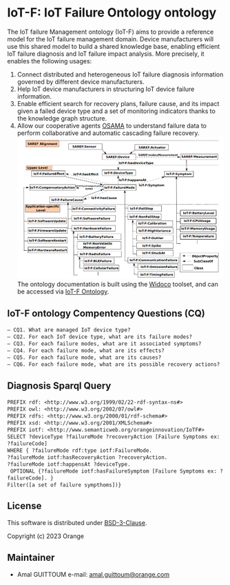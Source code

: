 
# IoT-F: IoT Failure Ontology ontology
The IoT failure Management ontology (IoT-F) aims to provide a reference model for the IoT failure management domain. Device manufacturers will use this shared model to build a shared knowledge base, enabling efficient IoT failure diagnosis and IoT failure impact analysis. More precisely, it enables the following usages:
 1. Connect distributed and heterogeneous IoT failure diagnosis information governed by different device manufacturers.
 2. Help IoT device manufacturers in structuring IoT device failure information.
 3. Enable efficient search for recovery plans, failure cause, and its impact given a failed device type and a set of monitoring indicators thanks to the knowledge graph structure.  
 4. Allow our cooperative agents [OSAMA](https://github.com/Orange-OpenSource/collaborativeDM-OSAMA-agent) to understand failure data to perform collaborative and automatic cascading failure recovery.
![alt text](https://github.com/Orange-OpenSource/collaborativeDM-IoTF-ontology-documentation/blob/master/iotf.png?raw=true)
The ontology documentation is built using the [Widoco](https://github.com/dgarijo/Widoco) toolset, and can be accessed via [IoT-F Ontology](https://iotfontology.github.io/).
## IoT-F ontology Compentency Questions (CQ)
```
– CQ1. What are managed IoT device type?
– CQ2. For each IoT device type, what are its failure modes?
– CQ3. For each failure modes, what are it associated symptoms?
– CQ4. For each failure mode, what are its effects?
– CQ5. For each failure mode, what are its causes?
– CQ6. For each failure mode, what are its possible recovery actions?
```
## Diagnosis Sparql Query
```
PREFIX rdf: <http://www.w3.org/1999/02/22-rdf-syntax-ns#>
PREFIX owl: <http://www.w3.org/2002/07/owl#>
PREFIX rdfs: <http://www.w3.org/2000/01/rdf-schema#>
PREFIX xsd: <http://www.w3.org/2001/XMLSchema#>
PREFIX iotf: <http://www.semanticweb.org/orangeinnovation/IoTF#>
SELECT ?deviceType ?failureMode ?recoveryAction [Failure Symptoms ex: ?failureCode]
WHERE { ?failureMode rdf:type iotf:FailureMode.
?failureMode iotf:hasRecoveryAction ?recoveryAction.
?failureMode iotf:happensAt ?deviceType.
 OPTIONAL {?failureMode iotf:hasFailureSymptom [Failure Symptoms ex: ?failureCode]. }
Filter([a set of failure sympthoms])}
```
## License
 
 This software is distributed under [BSD-3-Clause](LICENCE). 

Copyright (c) 2023 Orange


## Maintainer
 
 * Amal GUITTOUM e-mail: amal.guittoum@orange.com
